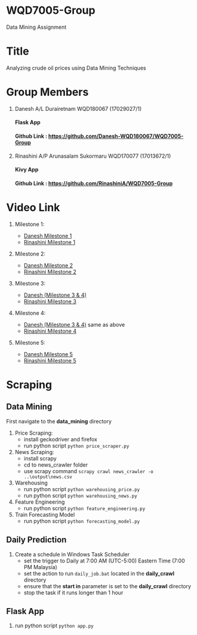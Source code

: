 # WQD7005-Group

Data Mining Assignment

# Title

Analyzing crude oil prices using Data Mining Techniques

# Group Members

1.  Danesh A/L Durairetnam  WQD180067  (17029027/1)
    #### Flask App
    #### Github Link : https://github.com/Danesh-WQD180067/WQD7005-Group
2.  Rinashini A/P Arunasalam Sukormaru  WQD170077  (17013672/1)
    #### Kivy App
    #### Github Link : https://github.com/RinashiniA/WQD7005-Group

# Video Link

1.  Milestone 1:
    * [Danesh Milestone 1](https://drive.google.com/file/d/112n7HU8r7dV-mMbPd0B5j3vIGM0dJ8Vg/view?usp=sharing)
    * [Rinashini Milestone 1](https://share.vidyard.com/watch/8yYka7SPTdXBcJSkhYFYxX)
    
2.  Milestone 2:
    * [Danesh Milestone 2](https://drive.google.com/file/d/117O0hJXfQRXM9vF9q6p_eMoqWxdGn2Lf/view?usp=sharing)
    * [Rinashini Milestone 2](https://share.vidyard.com/watch/rwUuw5fBP3WP4LZpNSuvxq?)

3.  Milestone 3:
    * [Danesh (Milestone 3 & 4)](https://drive.google.com/file/d/11KEo6PisDYOyNBJiw2YQ26wDdQrHPjMU/view?usp=sharing)
    * [Rinashini Milestone 3]()
    
4.  Milestone 4:
    * [Danesh (Milestone 3 & 4)](https://drive.google.com/file/d/11KEo6PisDYOyNBJiw2YQ26wDdQrHPjMU/view?usp=sharing) same as above
    * [Rinashini Milestone 4]()
    
4.  Milestone 5:
    * [Danesh Milestone 5](https://drive.google.com/file/d/11RgFsm2fk5npx-WyF57akETcjF0gNsE4/view?usp=sharing)
    * [Rinashini Milestone 5]()

# Scraping

## Data Mining

First navigate to the **data_mining** directory

1.  Price Scraping:
    -   install geckodriver and firefox
    -   run python script `python price_scraper.py`
2.  News Scraping:
    -   install scrapy
    -   cd to news_crawler folder
    -   use scrapy command `scrapy crawl news_crawler -o ..\output\news.csv`
3.  Warehousing
    -   run python script `python warehousing_price.py`
    -   run python script `python warehousing_news.py`
4.  Feature Engineering
    -   run python script `python feature_engineering.py`
5.  Train Forecasting Model
    -   run python script `python forecasting_model.py`


##  Daily Prediction

1. Create a schedule in Windows Task Scheduler
    -   set the trigger to Daily at 7:00 AM (UTC-5:00) Eastern Time (7:00 PM Malaysia)
    -   set the action to run `daily_job.bat` located in the **daily_crawl** directory
    -   ensure that the **start in** parameter is set to the **daily_crawl** directory
    -   stop the task if it runs longer than 1 hour


## Flask App

1. run python script `python app.py`
